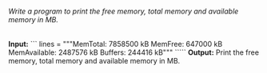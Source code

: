 ###### Write a program to print the free memory, total memory and available memory in MB.
**Input:** ``` lines = """MemTotal:        7858500 kB
                          MemFree:          647000 kB
                          MemAvailable:    2487576 kB
                           Buffers:          244416 kB""" `````
**Output:** Print the free memory, total memory and available memory in MB.
